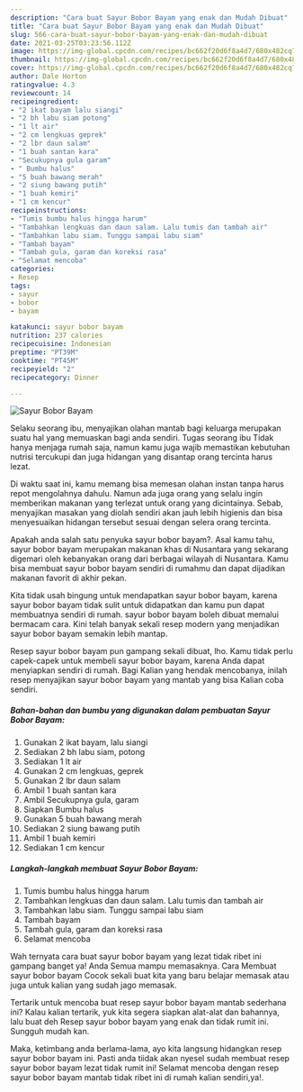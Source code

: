 ```yaml
---
description: "Cara buat Sayur Bobor Bayam yang enak dan Mudah Dibuat"
title: "Cara buat Sayur Bobor Bayam yang enak dan Mudah Dibuat"
slug: 566-cara-buat-sayur-bobor-bayam-yang-enak-dan-mudah-dibuat
date: 2021-03-25T03:23:56.112Z
image: https://img-global.cpcdn.com/recipes/bc662f20d6f8a4d7/680x482cq70/sayur-bobor-bayam-foto-resep-utama.jpg
thumbnail: https://img-global.cpcdn.com/recipes/bc662f20d6f8a4d7/680x482cq70/sayur-bobor-bayam-foto-resep-utama.jpg
cover: https://img-global.cpcdn.com/recipes/bc662f20d6f8a4d7/680x482cq70/sayur-bobor-bayam-foto-resep-utama.jpg
author: Dale Horton
ratingvalue: 4.3
reviewcount: 14
recipeingredient:
- "2 ikat bayam lalu siangi"
- "2 bh labu siam potong"
- "1 lt air"
- "2 cm lengkuas geprek"
- "2 lbr daun salam"
- "1 buah santan kara"
- "Secukupnya gula garam"
- " Bumbu halus"
- "5 buah bawang merah"
- "2 siung bawang putih"
- "1 buah kemiri"
- "1 cm kencur"
recipeinstructions:
- "Tumis bumbu halus hingga harum"
- "Tambahkan lengkuas dan daun salam. Lalu tumis dan tambah air"
- "Tambahkan labu siam. Tunggu sampai labu siam"
- "Tambah bayam"
- "Tambah gula, garam dan koreksi rasa"
- "Selamat mencoba"
categories:
- Resep
tags:
- sayur
- bobor
- bayam

katakunci: sayur bobor bayam 
nutrition: 237 calories
recipecuisine: Indonesian
preptime: "PT39M"
cooktime: "PT45M"
recipeyield: "2"
recipecategory: Dinner

---
```



![Sayur Bobor Bayam](https://img-global.cpcdn.com/recipes/bc662f20d6f8a4d7/680x482cq70/sayur-bobor-bayam-foto-resep-utama.jpg)

Selaku seorang ibu, menyajikan olahan mantab bagi keluarga merupakan suatu hal yang memuaskan bagi anda sendiri. Tugas seorang ibu Tidak hanya menjaga rumah saja, namun kamu juga wajib memastikan kebutuhan nutrisi tercukupi dan juga hidangan yang disantap orang tercinta harus lezat.

Di waktu  saat ini, kamu memang bisa memesan olahan instan tanpa harus repot mengolahnya dahulu. Namun ada juga orang yang selalu ingin memberikan makanan yang terlezat untuk orang yang dicintainya. Sebab, menyajikan masakan yang diolah sendiri akan jauh lebih higienis dan bisa menyesuaikan hidangan tersebut sesuai dengan selera orang tercinta. 



Apakah anda salah satu penyuka sayur bobor bayam?. Asal kamu tahu, sayur bobor bayam merupakan makanan khas di Nusantara yang sekarang digemari oleh kebanyakan orang dari berbagai wilayah di Nusantara. Kamu bisa membuat sayur bobor bayam sendiri di rumahmu dan dapat dijadikan makanan favorit di akhir pekan.

Kita tidak usah bingung untuk mendapatkan sayur bobor bayam, karena sayur bobor bayam tidak sulit untuk didapatkan dan kamu pun dapat membuatnya sendiri di rumah. sayur bobor bayam boleh dibuat memalui bermacam cara. Kini telah banyak sekali resep modern yang menjadikan sayur bobor bayam semakin lebih mantap.

Resep sayur bobor bayam pun gampang sekali dibuat, lho. Kamu tidak perlu capek-capek untuk membeli sayur bobor bayam, karena Anda dapat menyiapkan sendiri di rumah. Bagi Kalian yang hendak mencobanya, inilah resep menyajikan sayur bobor bayam yang mantab yang bisa Kalian coba sendiri.

<!--inarticleads1-->

##### Bahan-bahan dan bumbu yang digunakan dalam pembuatan Sayur Bobor Bayam:

1. Gunakan 2 ikat bayam, lalu siangi
1. Sediakan 2 bh labu siam, potong
1. Sediakan 1 lt air
1. Gunakan 2 cm lengkuas, geprek
1. Gunakan 2 lbr daun salam
1. Ambil 1 buah santan kara
1. Ambil Secukupnya gula, garam
1. Siapkan  Bumbu halus
1. Gunakan 5 buah bawang merah
1. Sediakan 2 siung bawang putih
1. Ambil 1 buah kemiri
1. Sediakan 1 cm kencur




<!--inarticleads2-->

##### Langkah-langkah membuat Sayur Bobor Bayam:

1. Tumis bumbu halus hingga harum
1. Tambahkan lengkuas dan daun salam. Lalu tumis dan tambah air
1. Tambahkan labu siam. Tunggu sampai labu siam
1. Tambah bayam
1. Tambah gula, garam dan koreksi rasa
1. Selamat mencoba




Wah ternyata cara buat sayur bobor bayam yang lezat tidak ribet ini gampang banget ya! Anda Semua mampu memasaknya. Cara Membuat sayur bobor bayam Cocok sekali buat kita yang baru belajar memasak atau juga untuk kalian yang sudah jago memasak.

Tertarik untuk mencoba buat resep sayur bobor bayam mantab sederhana ini? Kalau kalian tertarik, yuk kita segera siapkan alat-alat dan bahannya, lalu buat deh Resep sayur bobor bayam yang enak dan tidak rumit ini. Sungguh mudah kan. 

Maka, ketimbang anda berlama-lama, ayo kita langsung hidangkan resep sayur bobor bayam ini. Pasti anda tiidak akan nyesel sudah membuat resep sayur bobor bayam lezat tidak rumit ini! Selamat mencoba dengan resep sayur bobor bayam mantab tidak ribet ini di rumah kalian sendiri,ya!.

